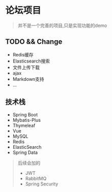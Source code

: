 # 论坛项目
>并不是一个完善的项目,只是实现功能的demo
## TODO && Change
+ Redis缓存
+ Elasticsearch搜索
+ 文件上传下载
+ ajax
+ Markdown支持
+ ...
## 技术栈
+ Spring Boot
+ Mybatis-Plus
+ Thymeleaf
+ Vue
+ MySQL
+ Redis
+ ElasticSearch 
+ Spring Data
> 后续会加的
> + JWT
> + RabbitMQ
> + Spring Security
